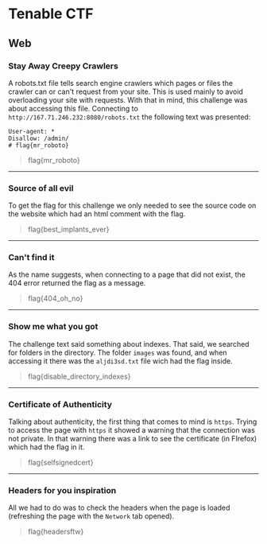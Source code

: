 # Tenable CTF

## Web

### **Stay Away Creepy Crawlers**
A robots.txt file tells search engine crawlers which pages or files the crawler can or can't request from your site. This is used mainly to avoid overloading your site with requests. With that in mind, this challenge was about accessing this file. 
Connecting to `http://167.71.246.232:8080/robots.txt` the following text was presented:
```
User-agent: *
Disallow: /admin/
# flag{mr_roboto}
```
> flag{mr_roboto}

---

### **Source of all evil**
To get the flag for this challenge we only needed to see the source code on the website which had an html comment with the flag.
> flag{best_implants_ever}

---

### **Can't find it**
As the name suggests, when connecting to a page that did not exist, the 404 error returned the flag as a message.
> flag{404_oh_no}

---

### **Show me what you got**
The challenge text said something about indexes. That said, we searched for folders in the directory. The folder `images` was found, and when accessing it there was the `aljdi3sd.txt` file wich had the flag inside.
> flag{disable_directory_indexes}

---

### **Certificate of Authenticity**
Talking about authenticity, the first thing that comes to mind is `https`. Trying to access the page with `https` it showed a warning that the connection was not private. In that warning there was a link to see the certificate (in FIrefox) which had the flag in it.
> flag{selfsignedcert}

---

### **Headers for you inspiration**
All we had to do was to check the headers when the page is loaded (refreshing the page with the `Network` tab opened).
> flag{headersftw}